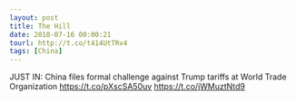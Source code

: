 ```yaml
---
layout: post
title: The Hill
date: 2018-07-16 00:00:21
tourl: http://t.co/t414UtTRv4
tags: [China]
---
```

JUST IN: China files formal challenge against Trump tariffs at World Trade Organization https://t.co/pXscSA50uv https://t.co/jWMuztNtd9